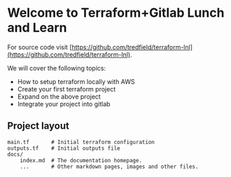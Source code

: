 # Welcome to Terraform+Gitlab Lunch and Learn

For source code visit [https://github.com/tredfield/terraform-lnl](https://github.com/tredfield/terraform-lnl).

We will cover the following topics:

- How to setup terraform locally with AWS
- Create your first terraform project
- Expand on the above project
- Integrate your project into gitlab

## Project layout

    main.tf       # Initial terraform configuration
    outputs.tf    # Initial outputs file
    docs/
        index.md  # The documentation homepage.
        ...       # Other markdown pages, images and other files.
